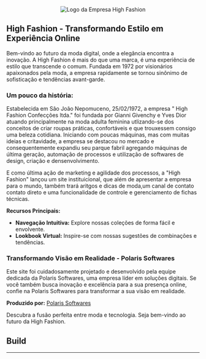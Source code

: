 <p align="center">
  <img src="https://github.com/DaviVidal01/TCC_Senai02/blob/aa7af38b01d61032e87cd6b29a8abc115d28d4c4/Django/TCC_Polaris/static/assets/img/highFashionWhite.png" alt="Logo da Empresa High Fashion">
</p>


## High Fashion - Transformando Estilo em Experiência Online

Bem-vindo ao futuro da moda digital, onde a elegância encontra a inovação. A High Fashion é mais do que uma marca, é uma experiência de estilo que transcende o comum. Fundada em 1972 por visionários apaixonados pela moda, a empresa rapidamente se tornou sinônimo de sofisticação e tendências avant-garde.

### Um pouco da história:
Estabelecida em São João Nepomuceno, 25/02/1972, a empresa " High Fashion Confecções ltda." foi fundada por Gianni Givenchy e Yves Dior atuando principalmente na moda adulta feminina utlizando-se dos conceitos
de criar roupas práticas, confortáveis e que trouxessem consigo uma beleza cotidiana.
Iniciando com poucas máquinas, mas com muitas ideias e critavidade, a empresa se destacou no mercado e consequentemente expandiu seu parque fabril agregando máquinas de última geração, automação de processos e 
utilização de softwares de design, criação e densenvolvimento.

E como última ação de marketing e agilidade dos processos, a "High Fashion" lançou um site instituicional, que além de apresentar a empresa para o mundo, também trará aritgos e dicas de moda,um canal de contato contato direto e uma funcionalidade de controle e gerenciamento de fichas técnicas.

**Recursos Principais:**
- **Navegação Intuitiva:** Explore nossas coleções de forma fácil e envolvente.
- **Lookbook Virtual:** Inspire-se com nossas sugestões de combinações e tendências.


### Transformando Visão em Realidade - Polaris Softwares

Este site foi cuidadosamente projetado e desenvolvido pela equipe dedicada da Polaris Softwares, uma empresa líder em soluções digitais. Se você também busca inovação e excelência para a sua presença online, confie na Polaris Softwares para transformar a sua visão em realidade.

**Produzido por:** [Polaris Softwares](https://polarissoftwares.github.io/site/)

Descubra a fusão perfeita entre moda e tecnologia. Seja bem-vindo ao futuro da High Fashion.
## Build 
---          

